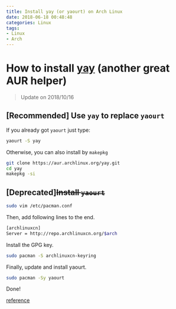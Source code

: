 ```yaml
---
title: Install yay (or yaourt) on Arch Linux
date: 2018-06-18 00:48:48
categories: Linux
tags:
- Linux
- Arch
---
```

# How to install [yay](https://github.com/Jguer/yay) (another great AUR helper)

> Update on 2018/10/16
## **[Recommended]** Use `yay` to replace `yaourt`

If you already got `yaourt` just type:

```sh
yaourt -S yay
```

Otherwise, you can also install by `makepkg`

```sh
git clone https://aur.archlinux.org/yay.git
cd yay
makepkg -si
```

## **[Deprecated]**~~Install `yaourt`~~

```sh
sudo vim /etc/pacman.conf
```

Then, add following lines to the end.

```sh
[archlinuxcn]
Server = http://repo.archlinuxcn.org/$arch
```

Install the GPG key.

```sh
sudo pacman -S archlinuxcn-keyring
```

Finally, update and install yaourt.

```sh
sudo pacman -Sy yaourt
```

Done!

[reference](https://www.archlinuxcn.org/archlinux-cn-repo-and-mirror/)